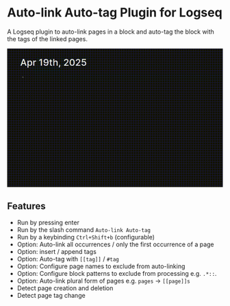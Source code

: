# Auto-link Auto-tag Plugin for Logseq
A Logseq plugin to auto-link pages in a block and auto-tag the block with the tags of the linked pages.

![Demo](demo.gif)

## Features
- Run by pressing enter
- Run by the slash command `Auto-link Auto-tag`
- Run by a keybinding `Ctrl+Shift+b` (configurable)
- Option: Auto-link all occurrences / only the first occurrence of a page
- Option: insert / append tags
- Option: Auto-tag with `[[tag]]` / `#tag`
- Option: Configure page names to exclude from auto-linking
- Option: Configure block patterns to exclude from processing e.g. `.*::`.
- Option: Auto-link plural form of pages e.g. `pages` -> `[[page]]s`
- Detect page creation and deletion
- Detect page tag change
